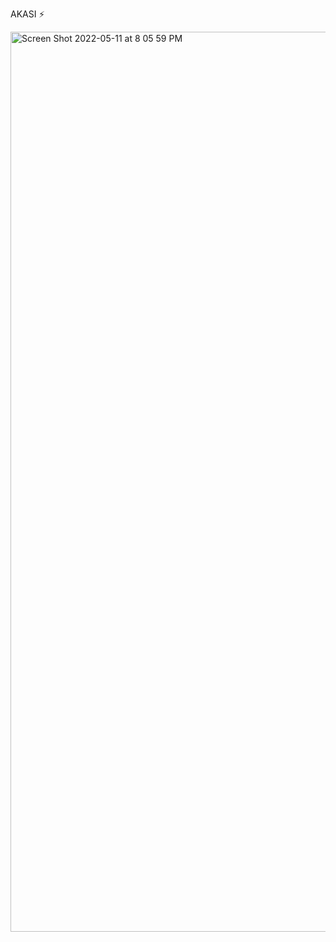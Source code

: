 AKASI ⚡️

<img width="1440" alt="Screen Shot 2022-05-11 at 8 05 59 PM" src="https://user-images.githubusercontent.com/68706027/167917020-a0f357c7-5f8c-4662-ae1c-94714592c7c9.png">
